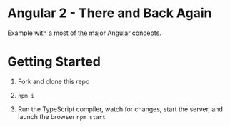 # Angular 2 - There and Back Again

Example with a most of the major Angular concepts.

# Getting Started

1. Fork and clone this repo

1. `npm i`

1. Run the TypeScript compiler, watch for changes, start the server, and launch the browser `npm start`

